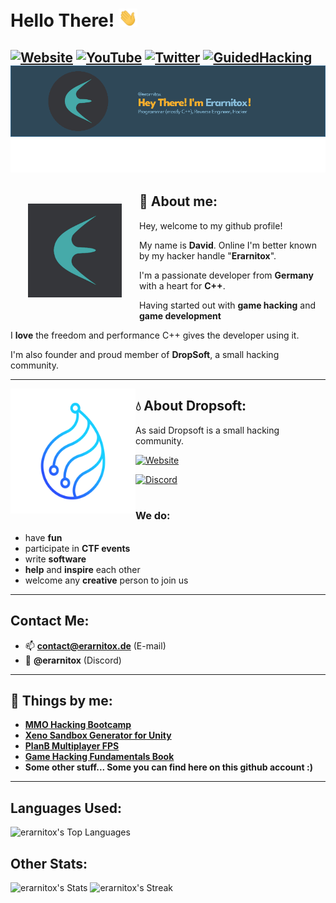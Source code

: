 # **Hello There!** <img src="https://raw.githubusercontent.com/ABSphreak/ABSphreak/master/gifs/Hi.gif" width="30px">
[![Website](https://img.shields.io/website?label=erarnitox.de&style=for-the-badge&url=https%3A%2F%2Ferarnitox.de)](https://www.erarnitox.de)
[![YouTube](https://img.shields.io/badge/YouTube-Erarnitox-red?style=for-the-badge&logo=youtube)](https://www.youtube.com/channel/UCLoOPxAcvIbIGd9eWmNRtPg)
[![Twitter](https://img.shields.io/badge/Twitter-@erarnitox-blue?style=for-the-badge&logo=twitter)](https://twitter.com/Erarnitox)
[![GuidedHacking](https://img.shields.io/badge/GuidedHacking-Erarnitox-cfdfff?style=for-the-badge&logo=Counter-Strike)](https://guidedhacking.com/?referralcode=JM5dz)
![Github_Banner](github_banner.png)
---

<img alt="Erarniox" src="erarnitox.png" align="left" style="padding:2em" width="150px"/>

##  **👱 About me:**
  Hey, welcome to my github profile!

  My name is **David**. Online I'm better known by my hacker handle "**Erarnitox**".

  I'm a passionate developer from **Germany** with a heart for **C++**.

  Having started out with **game hacking** and **game development**

  I __love__ the freedom and performance C++ gives the developer using it.

  I'm also founder and proud member of **DropSoft**, a small
  hacking community.

---

<img alt="Icon" src="Icon-Transperent-PNG.png" align="left" height="200px"/>

## **💧 About Dropsoft:**
As said Dropsoft is a small hacking community.

[![Website](https://img.shields.io/website?label=dropsoft.org&style=for-the-badge&url=https://dropsoft.org)](https://www.dropsoft.org)

[![Discord](https://dcbadge.vercel.app/api/server/T3YvMPkZEd)](https://discord.dropsoft.org)
<br><br>
### **We do:**
- have **fun**
- participate in **CTF events**
- write **software**
- **help** and **inspire** each other
- welcome any **creative** person to join us

---

## **Contact Me:**
- 📫 **contact@erarnitox.de** (E-mail)
- 💬 **@erarnitox** (Discord)

---

## **🥇 Things by me:**
- [**MMO Hacking Bootcamp**](https://guidedhacking.com/threads/how-to-make-an-mmo-bot-mmorpg-bot-automation.15173/?referralcode=JM5dz)
- [**Xeno Sandbox Generator for Unity**](https://assetstore.unity.com/packages/tools/terrain/xenosandboxgenerator-132459)
- [**PlanB Multiplayer FPS**](https://erarnitox.itch.io/planb)
- [**Game Hacking Fundamentals Book**](https://guidedhacking.com/threads/game-hacking-fundamentals-the-game-hacking-book.16550/?referralcode=JM5dz)
- **Some other stuff... Some you can find here on this github account :)**

---
## **Languages Used:**
![erarnitox's Top Languages](https://github-readme-stats.vercel.app/api/top-langs/?username=erarnitox&theme=tokyonight&show_icons=true&hide_border=false&layout=compact)

## **Other Stats:**
![erarnitox's Stats](https://github-readme-stats.vercel.app/api?username=erarnitox&theme=tokyonight&show_icons=true&hide_border=false&count_private=true)
![erarnitox's Streak](https://github-readme-streak-stats.herokuapp.com/?user=erarnitox&theme=tokyonight&hide_border=false)
